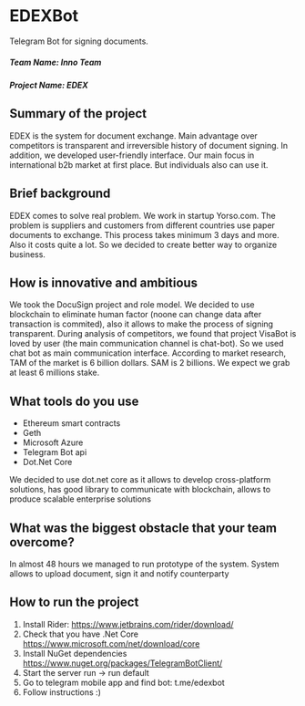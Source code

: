 # EDEXBot
Telegram Bot for signing documents.

##### Team Name: Inno Team
##### Project Name: EDEX


## Summary of the project
EDEX is the system for document exchange. Main advantage over competitors is transparent and irreversible history of document signing. 
In addition, we developed user-friendly interface. 
Our main focus in international b2b market at first place. But individuals also can use it.


## Brief background
EDEX comes to solve real problem. We work in startup Yorso.com. The problem is suppliers and customers from different countries use paper documents to exchange. This process takes minimum 3 days and more. Also it costs quite a lot. So we decided to create better way to organize business.


## How is innovative and ambitious
We took the DocuSign project and role model. We decided to use blockchain to eliminate human factor (noone can change data after transaction is commited), also it allows to make the process of signing transparent. During analysis of competitors, we found that project VisaBot is loved by user (the main communication channel is chat-bot). So we used chat bot as main communication interface.
According to market research, TAM of the market is 6 billion dollars. SAM is 2 billions. We expect we grab at least 6 millions stake.


## What tools do you use
* Ethereum smart contracts
* Geth
* Microsoft Azure
* Telegram Bot api
* Dot.Net Core

We decided to use dot.net core as it allows to develop cross-platform solutions, has good library to communicate with blockchain, allows to produce scalable enterprise solutions

## What was the biggest obstacle that your team overcome?
In almost 48 hours we managed to run prototype of the system. System allows to upload document, sign it and notify counterparty

## How to run the project
1. Install Rider: https://www.jetbrains.com/rider/download/
2. Check that you have .Net Core https://www.microsoft.com/net/download/core
3. Install NuGet dependencies https://www.nuget.org/packages/TelegramBotClient/
4. Start the server run -> run default
5. Go to telegram mobile app and find bot: t.me/edexbot
6. Follow instructions :)

